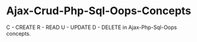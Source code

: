 # Ajax-Crud-Php-Sql-Oops-Concepts

C - CREATE R - READ U - UPDATE D - DELETE in Ajax-Php-Sql-Oops concepts.
